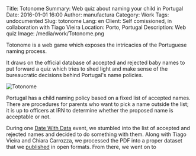Title: Totonome
Summary: Web quiz about naming your child in Portugal
Date: 2016-01-01 16:00
Author: manufactura
Category: Work
Tags: undocumented
Slug: totonome
Lang: en
Client: Self comissioned, in collaboration with Tiago Vieira
Location: Porto, Portugal
Description: Web quiz
Image: /media/work/Totonome.png


Totonome is a web game which exposes the intricacies of the Portuguese naming process. 

It draws on the official database of accepted and rejected baby names to put
forward a quiz which tries to shed light and make sense of the bureaucratic
decisions behind Portugal's name policies.

![Totonome]({filename}/media/work/Totonome.png)

Portugal has a child naming policy based on a fixed list of accepted names.
There are procedures for parents who want to pick a name outside the list; it
is up to officers at IRN to determine whether the proposed name is acceptable
or not.

During one [Date With Data](http://www.datewithdata.pt) event, we stumbled into
the list of accepted and rejected names and decided to do something with them.
Along with Tiago Vieira and Chiara Carrozza, we processed the PDF into a proper
dataset that we [published](http://) in open formats. From there, we went on to 

